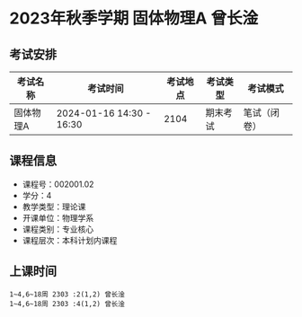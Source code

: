 # 2023年秋季学期 固体物理A 曾长淦




## 考试安排

| 考试名称 | 考试时间 | 考试地点 | 考试类型 | 考试模式 |
| -------- | -------- | -------- | -------- | -------- |
| 固体物理A | 2024-01-16 14:30 - 16:30 | 2104 | 期末考试 | 笔试（闭卷） |





## 课程信息

- 课程号：002001.02
- 学分：4
- 教学类型：理论课
- 开课单位：物理学系
- 课程类别：专业核心
- 课程层次：本科计划内课程

## 上课时间

```
1~4,6~18周 2303 :2(1,2) 曾长淦
1~4,6~18周 2303 :4(1,2) 曾长淦
```

